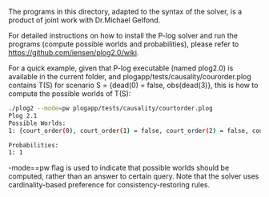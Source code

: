 The programs in this directory, adapted to the syntax of the solver, is a product of joint work with Dr.Michael Gelfond.

For detailed instructions on how to install the P-log solver and run the programs (compute possible worlds and probabilities), please refer to https://github.com/iensen/plog2.0/wiki.

For a quick example, given that P-log executable (named plog2.0) is available in the current folder, and plogapp/tests/causality/courorder.plog contains T(S) for scenario S = {dead(0) = false, obs(dead(3)}, this is how to compute the possible worlds of T(S):
```bash
./plog2 --mode=pw plogapp/tests/causality/courtorder.plog 
Plog 2.1
Possible Worlds:
1: {court_order(0), court_order(1) = false, court_order(2) = false, court_order(3) = false, captain_order(1), captain_order(0) = false, captain_order(2) = false, captain_order(3) = false, shoot(a, 2), shoot(b, 2), shoot(a, 0) = false, shoot(a, 1) = false, shoot(a, 3) = false, shoot(b, 0) = false, shoot(b, 1) = false, shoot(b, 3) = false, dead(3), dead(0) = false, dead(1) = false, dead(2) = false}

Probabilities:
1: 1
```
-mode==pw flag is used to indicate that possible worlds should be computed, rather than an answer to certain query.
Note that the solver uses cardinality-based preference for consistency-restoring rules.
